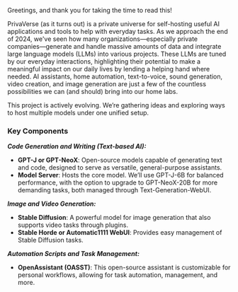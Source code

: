 Greetings, and thank you for taking the time to read this!

PrivaVerse (as it turns out) is a private universe for self-hosting useful AI applications and tools to help with everyday tasks.
As we approach the end of 2024, we've seen how many organizations—especially private companies—generate and handle massive amounts of data and integrate large language models (LLMs) into various projects. These LLMs are tuned by our everyday interactions, highlighting their potential to make a meaningful impact on our daily lives by lending a helping hand where needed.
AI assistants, home automation, text-to-voice, sound generation, video creation, and image generation are just a few of the countless possibilities we can (and should) bring into our home labs.

This project is actively evolving. We’re gathering ideas and exploring ways to host multiple models under one unified setup.

### Key Components
**_Code Generation and Writing (Text-based AI):_**
- **GPT-J or GPT-NeoX**: Open-source models capable of generating text and code, designed to serve as versatile, general-purpose assistants.
- **Model Server**: Hosts the core model. We’ll use GPT-J-6B for balanced performance, with the option to upgrade to GPT-NeoX-20B for more demanding tasks, both managed through Text-Generation-WebUI.

**_Image and Video Generation:_**
- **Stable Diffusion**: A powerful model for image generation that also supports video tasks through plugins.
- **Stable Horde or Automatic1111 WebUI**: Provides easy management of Stable Diffusion tasks.

**_Automation Scripts and Task Management:_**
- **OpenAssistant (OASST)**: This open-source assistant is customizable for personal workflows, allowing for task automation, management, and more.
